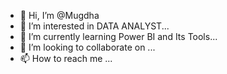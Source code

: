 - 👋 Hi, I’m @Mugdha
- 👀 I’m interested in DATA ANALYST...
- 🌱 I’m currently learning Power BI and Its Tools...
- 💞️ I’m looking to collaborate on ...
- 📫 How to reach me ...


<!---
Mugdha-52/Mugdha-52 is a ✨ special ✨ repository because its `README.md` (this file) appears on your GitHub profile.
You can click the Preview link to take a look at your changes.
--->
